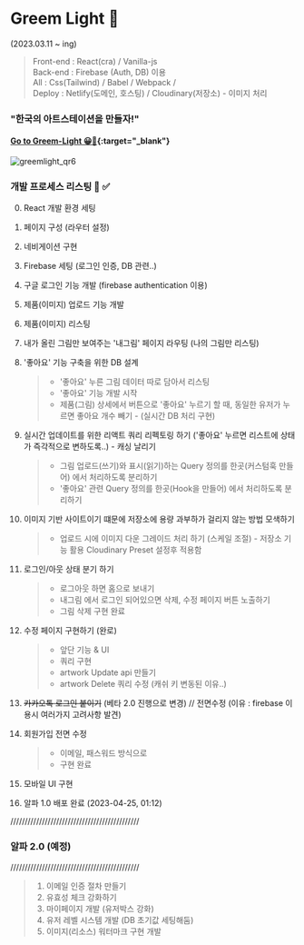 # Greem Light 🎨

(2023.03.11 ~ ing)

> Front-end : React(cra) / Vanilla-js  
> Back-end : Firebase (Auth, DB) 이용  
> All : Css(Tailwind) / Babel / Webpack /  
> Deploy : Netlify(도메인, 호스팅) / Cloudinary(저장소) - 이미지 처리

### "한국의 아트스테이션을 만들자!"

#### [Go to Greem-Light 😀🚀](https://fabulous-elf-ae7759.netlify.app/){:target="\_blank"}

![greemlight_qr6](https://user-images.githubusercontent.com/57241573/235341361-68964357-0e1a-42e2-b7ba-8ba291b216ab.png)

### 개발 프로세스 리스팅 📒 ✅

0.  React 개발 환경 세팅
1.  페이지 구성 (라우터 설정)
2.  네비게이션 구현
3.  Firebase 세팅 (로그인 인증, DB 관련..)
4.  구글 로그인 기능 개발 (firebase authentication 이용)
5.  제품(이미지) 업로드 기능 개발
6.  제품(이미지) 리스팅
7.  내가 올린 그림만 보여주는 '내그림' 페이지 라우팅 (나의 그림만 리스팅)
8.  '좋아요' 기능 구축을 위한 DB 설계
    > - '좋아요' 누른 그림 데이터 따로 담아서 리스팅
    > - '좋아요' 기능 개발 시작
    > - 제품(그림) 상세에서 버튼으로 '좋아요' 누르기 할 때, 동일한 유저가 누르면 좋아요 개수 빼기 - (실시간 DB 처리 구현)
9.  실시간 업데이트를 위한 리액트 쿼리 리펙토링 하기 ('좋아요' 누르면 리스트에 상태가 즉각적으로 변하도록..) - 캐싱 날리기

    > - 그림 업로드(쓰기)와 표시(읽기)하는 Query 정의를 한곳(커스텀훅 만들어) 에서 처리하도록 분리하기
    > - '좋아요' 관련 Query 정의를 한곳(Hook을 만들어) 에서 처리하도록 분리하기

10. 이미지 기반 사이트이기 떄문에 저장소에 용량 과부하가 걸리지 않는 방법 모색하기
    > - 업로드 시에 이미지 다운 그레이드 처리 하기 (스케일 조절) - 저장소 기능 활용 Cloudinary Preset 설정후 적용함
11. 로그인/아웃 상태 분기 하기
    > - 로그아웃 하면 홈으로 보내기
    > - 내그림 에서 로그인 되어있으면 삭제, 수정 페이지 버튼 노출하기
    > - 그림 삭제 구현 완료
12. 수정 페이지 구현하기 (완로)
    > - 앞단 기능 & UI
    > - 쿼리 구현
    > - artwork Update api 만들기
    > - artwork Delete 쿼리 수정 (캐쉬 키 변동된 이유..)
13. <strike>카카오톡 로그인 붙이기</strike> (베타 2.0 진행으로 변경) // 전면수정 (이유 : firebase 이용시 여러가지 고려사항 발견)
14. 회원가입 전면 수정
    > - 이메일, 패스워드 방식으로
    > - 구현 완료
15. 모바일 UI 구현
16. 알파 1.0 배포 완료 (2023-04-25, 01:12)

/////////////////////////////////////////////

### 알파 2.0 (예정)

/////////////////////////////////////////////

> 1. 이메일 인증 절차 만들기
> 2. 유효성 체크 강화하기
> 3. 마이페이지 개발 (유저박스 강화)
> 4. 유저 레벨 시스템 개발 (DB 초기값 세팅해둠)
> 5. 이미지(리소스) 워터마크 구현 개발
